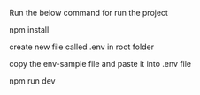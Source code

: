 Run the below command for run the project

npm install

create new file called .env in root folder

copy the env-sample file and paste it into .env file

npm run dev
